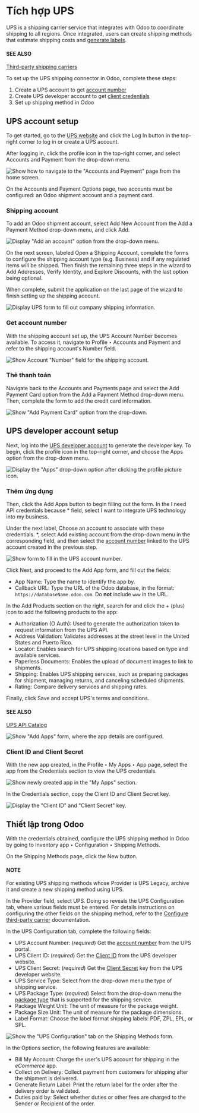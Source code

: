 # Tích hợp UPS

UPS is a shipping carrier service that integrates with Odoo to coordinate shipping to all regions.
Once integrated, users can create shipping methods that estimate shipping costs and [generate
labels](labels.md).

#### SEE ALSO
[Third-party shipping carriers](third_party_shipper.md)

To set up the UPS shipping connector in Odoo, complete these steps:

1. Create a UPS account to get [account number](#inventory-shipping-receiving-ups-account-number)
2. Create UPS developer account to get [client credentials](#inventory-shipping-receiving-ups-client-id)
3. Set up shipping method in Odoo

## UPS account setup

To get started, go to the [UPS website](https://www.ups.com) and click the Log In
button in the top-right corner to log in or create a UPS account.

After logging in, click the profile icon in the top-right corner, and select Accounts and
Payment from the drop-down menu.

![Show how to navigate to the "Accounts and Payment" page from the home screen.](applications/inventory_and_mrp/inventory/shipping_receiving/setup_configuration/ups_credentials/accounts-payment.png)

On the Accounts and Payment Options page, two accounts must be configured: an Odoo
shipment account and a payment card.

### Shipping account

To add an Odoo shipment account, select Add New Account from the Add a
Payment Method drop-down menu, and click Add.

![Display "Add an account" option from the drop-down menu.](applications/inventory_and_mrp/inventory/shipping_receiving/setup_configuration/ups_credentials/new-account.png)

On the next screen, labeled Open a Shipping Account, complete the forms to configure the
shipping account type (e.g. Business) and if any regulated items will be shipped. Then
finish the remaining three steps in the wizard to Add Addresses, Verify
Identity, and Explore Discounts, with the last option being optional.

When complete, submit the application on the last page of the wizard to finish setting up the
shipping account.

![Display UPS form to fill out company shipping information.](applications/inventory_and_mrp/inventory/shipping_receiving/setup_configuration/ups_credentials/shipping-account.png)

<a id="inventory-shipping-receiving-ups-account-number"></a>

### Get account number

With the shipping account set up, the UPS Account Number becomes available. To access
it, navigate to Profile ‣ Accounts and Payment and refer to the shipping
account's Number field.

![Show Account "Number" field for the shipping account.](applications/inventory_and_mrp/inventory/shipping_receiving/setup_configuration/ups_credentials/account-number.png)

### Thẻ thanh toán

Navigate back to the Accounts and Payments page and select the Add Payment
Card option from the Add a Payment Method drop-down menu. Then, complete the form to
add the credit card information.

![Show "Add Payment Card" option from the drop-down.](applications/inventory_and_mrp/inventory/shipping_receiving/setup_configuration/ups_credentials/payment-card.png)

## UPS developer account setup

Next, log into the [UPS developer account](http://developer.ups.com/) to generate the developer
key. To begin, click the profile icon in the top-right corner, and choose the Apps
option from the drop-down menu.

![Display the "Apps" drop-down option after clicking the profile picture icon.](applications/inventory_and_mrp/inventory/shipping_receiving/setup_configuration/ups_credentials/apps.png)

### Thêm ứng dụng

Then, click the Add Apps button to begin filling out the form. In the I need
API credentials because \* field, select I want to integrate UPS technology into my
business.

Under the next label, Choose an account to associate with these credentials. \*, select
Add existing account from the drop-down menu in the corresponding field, and then select
the [account number](#inventory-shipping-receiving-ups-account-number) linked to the UPS
account created in the previous step.

![Show form to fill in the UPS account number.](applications/inventory_and_mrp/inventory/shipping_receiving/setup_configuration/ups_credentials/developer-account-setup.png)

Click Next, and proceed to the Add App form, and fill out the fields:

- App Name: Type the name to identify the app by.
- Callback URL: Type the URL of the Odoo database, in the format:
  `https://databaseName.odoo.com`. Do **not** include `www` in the URL.

In the Add Products section on the right, search for and click the + (plus)
icon to add the following products to the app:

- Authorization (O Auth): Used to generate the authorization token to request
  information from the UPS API.
- Address Validation: Validates addresses at the street level in the United States and
  Puerto Rico.
- Locator: Enables search for UPS shipping locations based on type and available
  services.
- Paperless Documents: Enables the upload of document images to link to shipments.
- Shipping: Enables UPS shipping services, such as preparing packages for shipment,
  managing returns, and canceling scheduled shipments.
- Rating: Compare delivery services and shipping rates.

Finally, click Save and accept UPS's terms and conditions.

#### SEE ALSO
[UPS API Catalog](https://developer.ups.com/catalog?loc=en_US)

![Show "Add Apps" form, where the app details are configured.](applications/inventory_and_mrp/inventory/shipping_receiving/setup_configuration/ups_credentials/add-app-development.png)

<a id="inventory-shipping-receiving-ups-client-id"></a>

### Client ID and Client Secret

With the new app created, in the Profile ‣ My Apps ‣ App page, select the app
from the Credentials section to view the UPS credentials.

![Show newly created app in the "My Apps" section.](applications/inventory_and_mrp/inventory/shipping_receiving/setup_configuration/ups_credentials/my-apps.png)

In the Credentials section, copy the Client ID and Client Secret
key.

![Display the "Client ID" and "Client Secret" key.](applications/inventory_and_mrp/inventory/shipping_receiving/setup_configuration/ups_credentials/credentials.png)

## Thiết lập trong Odoo

With the credentials obtained, configure the UPS shipping method in Odoo by going to
Inventory app ‣ Configuration ‣ Shipping Methods.

On the Shipping Methods page, click the New button.

#### NOTE
For existing UPS shipping methods whose Provider is UPS Legacy, archive
it and create a new shipping method using UPS.

In the Provider field, select UPS. Doing so reveals the UPS
Configuration tab, where various fields must be entered. For details instructions on configuring
the other fields on the shipping method, refer to the [Configure third-party carrier](third_party_shipper.md) documentation.

In the UPS Configuration tab, complete the following fields:

- UPS Account Number: (*required*) Get the [account number](#inventory-shipping-receiving-ups-account-number) from the UPS portal.
- UPS Client ID: (*required*) Get the [Client ID](#inventory-shipping-receiving-ups-client-id) from the UPS developer website.
- UPS Client Secret: (*required*) Get the [Client Secret](#inventory-shipping-receiving-ups-client-id) key from the UPS developer website.
- UPS Service Type: Select from the drop-down menu the type of shipping service.
- UPS Package Type: (*required*) Select from the drop-down menu the [package type](../../product_management/configure/package.md) that is supported for the shipping service.
- Package Weight Unit: The unit of measure for the package weight.
- Package Size Unit: The unit of measure for the package dimensions.
- Label Format: Choose the label format shipping labels: PDF,
  ZPL, EPL, or SPL.

![Show the "UPS Configuration" tab on the Shipping Methods form.](applications/inventory_and_mrp/inventory/shipping_receiving/setup_configuration/ups_credentials/ups-configuration.png)

In the Options section, the following features are available:

- Bill My Account: Charge the user's UPS account for shipping in the *eCommerce* app.
- Collect on Delivery: Collect payment from customers for shipping after the shipment is
  delivered.
- Generate Return Label: Print the return label for the order after the delivery order
  is validated.
- Duties paid by: Select whether duties or other fees are charged to the
  Sender or Recipient of the order.

